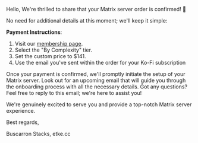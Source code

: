 Hello,
We're thrilled to share that your Matrix server order is confirmed! 🎉

No need for additional details at this moment; we'll keep it simple:

**Payment Instructions**:

1. Visit our [membership page](https://etke.cc/membership).
2. Select the "By Complexity" tier.
3. Set the custom price to $141.
4. Use the email you've sent within the order for your Ko-Fi subscription

Once your payment is confirmed, we'll promptly initiate the setup of your Matrix server. Look out for an upcoming email that will guide you through the onboarding process with all the necessary details.
Got any questions? Feel free to reply to this email; we're here to assist you!

We're genuinely excited to serve you and provide a top-notch Matrix server experience.

Best regards,

Buscarron Stacks,
etke.cc